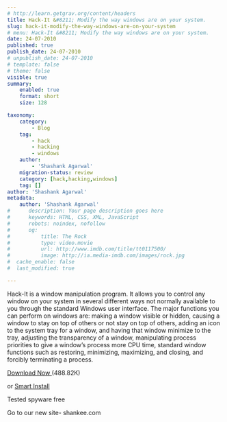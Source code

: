 ```yaml
---
# http://learn.getgrav.org/content/headers
title: Hack-It &#8211; Modify the way windows are on your system.
slug: hack-it-modify-the-way-windows-are-on-your-system
# menu: Hack-It &#8211; Modify the way windows are on your system.
date: 24-07-2010
published: true
publish_date: 24-07-2010
# unpublish_date: 24-07-2010
# template: false
# theme: false
visible: true
summary:
    enabled: true
    format: short
    size: 128

taxonomy:
    category:
        - Blog
    tag:
        - hack
        - hacking
        - windows
    author:
        - 'Shashank Agarwal'
    migration-status: review
    category: [hack,hacking,windows]
    tag: []
author: 'Shashank Agarwal'
metadata:
    author: 'Shashank Agarwal'
#      description: Your page description goes here
#      keywords: HTML, CSS, XML, JavaScript
#      robots: noindex, nofollow
#      og:
#          title: The Rock
#          type: video.movie
#          url: http://www.imdb.com/title/tt0117500/
#          image: http://ia.media-imdb.com/images/rock.jpg
#  cache_enable: false
#  last_modified: true

---
```


Hack-It is a window manipulation program. It allows you to control any window on your system in several different ways not normally available to you through the standard Windows user interface. The major functions you can perform on windows are: making a window visible or hidden, causing a window to stay on top of others or not stay on top of others, adding an icon to the system tray for a window, and having that window minimize to the tray, adjusting the transparency of a window, manipulating process priorities to give a window’s process more CPU time, standard window functions such as restoring, minimizing, maximizing, and closing, and forcibly terminating a process.

[ ](http://dw.com.com/redir?edId=3&siteId=4&oId=3000-2072_4-10032904&ontId=2072_4&spi=79f1acb41ee4e15b499a7a77ff83e0ac&lop=btn&tag=tdw_dlicon&ltype=dl_dlnow&pid=8498493&mfgId=65365&merId=65365&pguid=0OZkPgoPjGAAAC6VfLQAAAGL&destUrl=http%3A%2F%2Fdownload.cnet.com%2F3001-2072_4-10032904.html%3Fspi%3D79f1acb41ee4e15b499a7a77ff83e0ac)

[Download Now ](http://dw.com.com/redir?edId=3&siteId=4&oId=3000-2072_4-10032904&ontId=2072_4&spi=79f1acb41ee4e15b499a7a77ff83e0ac&lop=link&tag=tdw_dltext&ltype=dl_dlnow&pid=8498493&mfgId=65365&merId=65365&pguid=0OZkPgoPjGAAAC6VfLQAAAGL&destUrl=http%3A%2F%2Fdownload.cnet.com%2F3001-2072_4-10032904.html%3Fspi%3D79f1acb41ee4e15b499a7a77ff83e0ac) (488.82K) 

or [Smart Install](http://download.cnet.com/Hack-It/3000-2072_4-10032904.html#)

Tested spyware free

Go to our new site- shankee.com
